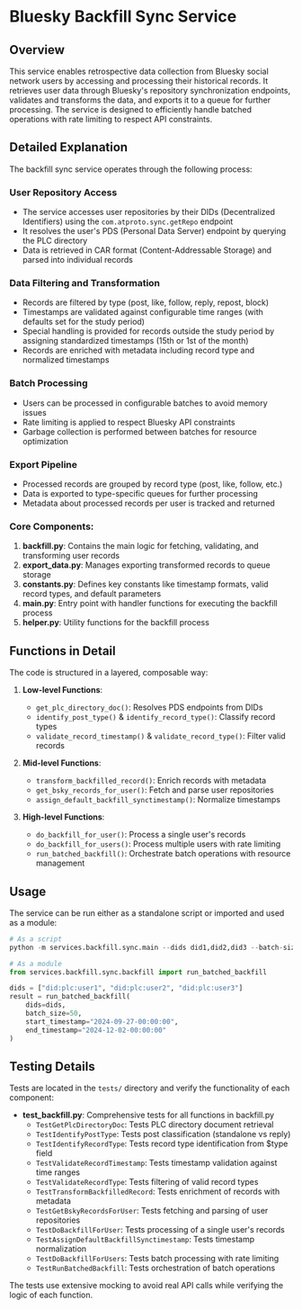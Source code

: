 # Bluesky Backfill Sync Service

## Overview

This service enables retrospective data collection from Bluesky social network users by accessing and processing their historical records. It retrieves user data through Bluesky's repository synchronization endpoints, validates and transforms the data, and exports it to a queue for further processing. The service is designed to efficiently handle batched operations with rate limiting to respect API constraints.

## Detailed Explanation

The backfill sync service operates through the following process:

### User Repository Access
- The service accesses user repositories by their DIDs (Decentralized Identifiers) using the `com.atproto.sync.getRepo` endpoint
- It resolves the user's PDS (Personal Data Server) endpoint by querying the PLC directory
- Data is retrieved in CAR format (Content-Addressable Storage) and parsed into individual records

### Data Filtering and Transformation
- Records are filtered by type (post, like, follow, reply, repost, block)
- Timestamps are validated against configurable time ranges (with defaults set for the study period)
- Special handling is provided for records outside the study period by assigning standardized timestamps (15th or 1st of the month)
- Records are enriched with metadata including record type and normalized timestamps

### Batch Processing
- Users can be processed in configurable batches to avoid memory issues
- Rate limiting is applied to respect Bluesky API constraints
- Garbage collection is performed between batches for resource optimization

### Export Pipeline
- Processed records are grouped by record type (post, like, follow, etc.)
- Data is exported to type-specific queues for further processing
- Metadata about processed records per user is tracked and returned

### Core Components:
1. **backfill.py**: Contains the main logic for fetching, validating, and transforming user records
2. **export_data.py**: Manages exporting transformed records to queue storage
3. **constants.py**: Defines key constants like timestamp formats, valid record types, and default parameters
4. **main.py**: Entry point with handler functions for executing the backfill process
5. **helper.py**: Utility functions for the backfill process

## Functions in Detail

The code is structured in a layered, composable way:

1. **Low-level Functions**: 
   - `get_plc_directory_doc()`: Resolves PDS endpoints from DIDs
   - `identify_post_type()` & `identify_record_type()`: Classify record types
   - `validate_record_timestamp()` & `validate_record_type()`: Filter valid records

2. **Mid-level Functions**:
   - `transform_backfilled_record()`: Enrich records with metadata
   - `get_bsky_records_for_user()`: Fetch and parse user repositories
   - `assign_default_backfill_synctimestamp()`: Normalize timestamps

3. **High-level Functions**:
   - `do_backfill_for_user()`: Process a single user's records
   - `do_backfill_for_users()`: Process multiple users with rate limiting
   - `run_batched_backfill()`: Orchestrate batch operations with resource management

## Usage

The service can be run either as a standalone script or imported and used as a module:

```python
# As a script
python -m services.backfill.sync.main --dids did1,did2,did3 --batch-size 50

# As a module
from services.backfill.sync.backfill import run_batched_backfill

dids = ["did:plc:user1", "did:plc:user2", "did:plc:user3"]
result = run_batched_backfill(
    dids=dids,
    batch_size=50,
    start_timestamp="2024-09-27-00:00:00",
    end_timestamp="2024-12-02-00:00:00"
)
```

## Testing Details

Tests are located in the `tests/` directory and verify the functionality of each component:

- **test_backfill.py**: Comprehensive tests for all functions in backfill.py
  - `TestGetPlcDirectoryDoc`: Tests PLC directory document retrieval
  - `TestIdentifyPostType`: Tests post classification (standalone vs reply)
  - `TestIdentifyRecordType`: Tests record type identification from $type field
  - `TestValidateRecordTimestamp`: Tests timestamp validation against time ranges
  - `TestValidateRecordType`: Tests filtering of valid record types
  - `TestTransformBackfilledRecord`: Tests enrichment of records with metadata
  - `TestGetBskyRecordsForUser`: Tests fetching and parsing of user repositories
  - `TestDoBackfillForUser`: Tests processing of a single user's records
  - `TestAssignDefaultBackfillSynctimestamp`: Tests timestamp normalization
  - `TestDoBackfillForUsers`: Tests batch processing with rate limiting
  - `TestRunBatchedBackfill`: Tests orchestration of batch operations

The tests use extensive mocking to avoid real API calls while verifying the logic of each function.
